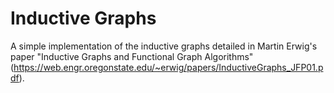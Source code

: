 # Inductive Graphs

A simple implementation of the inductive graphs detailed in Martin Erwig's paper
"Inductive Graphs and Functional Graph Algorithms"
(https://web.engr.oregonstate.edu/~erwig/papers/InductiveGraphs_JFP01.pdf).
